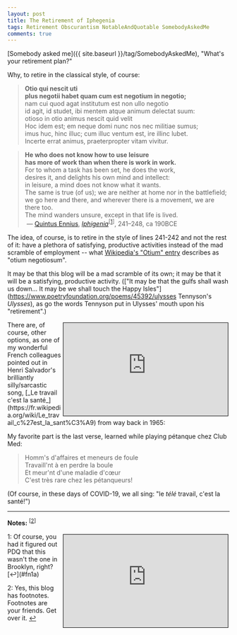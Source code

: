 ```yaml
---
layout: post
title: The Retirement of Iphegenia
tags: Retirement Obscurantism NotableAndQuotable SomebodyAskedMe
comments: true
---
```


[Somebody asked me]({{ site.baseurl }}/tag/SomebodyAskedMe), "What's your retirement plan?"  

Why, to retire in the classical style, of course:  
>__Otio qui nescit uti__  
>__plus negotii habet quam cum est negotium in negotio;__  
>nam cui quod agat institutum est non ullo negotio  
>id agit, id studet, ibi mentem atque animum delectat suum:  
>otioso in otio animus nescit quid velit  
>Hoc idem est; em neque domi nunc nos nec militiae sumus;  
>imus huc, hinc illuc; cum illuc ventum est, ire illinc lubet.  
>Incerte errat animus, praeterpropter vitam vivitur.  
  
>__He who does not know how to use leisure__  
>__has more of work than when there is work in work.__  
>For to whom a task has been set, he does the work,  
>desires it, and delights his own mind and intellect:  
>in leisure, a mind does not know what it wants.  
>The same is true (of us); we are neither at home nor in the battlefield;  
>we go here and there, and wherever there is a movement, we are there too.  
>The mind wanders unsure, except in that life is lived.  
&nbsp;&mdash; [Quintus Ennius](https://en.wikipedia.org/wiki/Ennius "Quintus Ennius"), [_Iphigenia_](https://en.wikipedia.org/wiki/Iphigenia "Iphegenia")<sup id="fn1a">[[1](#fn1)]</sup>, 241–248, ca 190BCE  

The idea, of course, is to retire in the style of lines 241-242 and not the rest of it:
have a plethora of satisfying, productive activities instead of the mad scramble of
employment -- what [Wikipedia's "Otium" entry](https://en.wikipedia.org/wiki/Otium "Otium")
describes as "otium negotiosum".  

It may be that this blog will be a mad scramble of its own; it may be that it will be a satisfying, productive activity.  (["It may be that the gulfs shall wash us down... It may be we shall touch the Happy Isles"](https://www.poetryfoundation.org/poems/45392/ulysses Tennyson's _Ulysses_), as go the words Tennyson put in Ulysses' mouth upon his "retirement".)  

<iframe width="373" height="210" src="https://www.youtube.com/embed/84vhdgqdubA" frameborder="0" allow="accelerometer; encrypted-media; gyroscope; picture-in-picture" allowfullscreen style="float: right; margin: 3px 3px 3px 3px; border: 1px solid #000000;"></iframe>
There are, of course, other options, as one of my wonderful French colleagues pointed out
in Henri Salvador's brilliantly silly/sarcastic song, 
[_Le travail c'est la santé_](https://fr.wikipedia.org/wiki/Le_travail_c%27est_la_sant%C3%A9) 
from way back in 1965:  

My favorite part is the last verse, learned while playing pétanque chez Club Med:  
>Homm's d'affaires et meneurs de foule  
>Travaill'nt à en perdre la boule  
>Et meur'nt d'une maladie d'cœur  
>C'est très rare chez les pétanqueurs!  

(Of course, in these days of COVID-19, we all sing: "le _télé_ travail, c'est la santé!")  

---

__Notes:__ <sup id="fn2a">[[2](#fn2)]</sup>  

<iframe width="373" height="210" src="https://www.youtube.com/embed/Y05EGVYO-FQ" frameborder="0" allow="accelerometer; encrypted-media; gyroscope; picture-in-picture" allowfullscreen style="float: right; margin: 3px 3px 3px 3px; border: 1px solid #000000;"></iframe>
<a name="fn1">1</a>: Of course, you had it figured out PDQ that this wasn't the one in Brooklyn, right? [↩](#fn1a)  

<a name="fn2">2</a>: Yes, this blog has footnotes.  Footnotes are your friends.  Get over it. [↩](#fn2a)  
